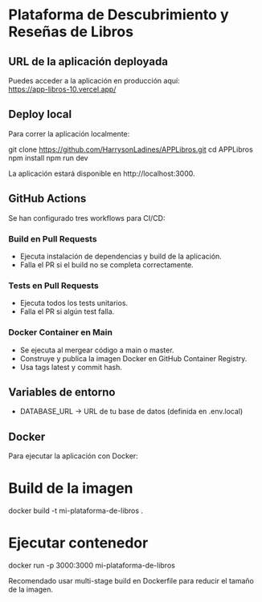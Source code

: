 # Plataforma de Descubrimiento y Reseñas de Libros

## URL de la aplicación deployada
Puedes acceder a la aplicación en producción aquí:  
https://app-libros-10.vercel.app/

## Deploy local
Para correr la aplicación localmente:

git clone https://github.com/HarrysonLadines/APPLibros.git
cd APPLibros
npm install
npm run dev

La aplicación estará disponible en http://localhost:3000.

## GitHub Actions
Se han configurado tres workflows para CI/CD:

### Build en Pull Requests
- Ejecuta instalación de dependencias y build de la aplicación.
- Falla el PR si el build no se completa correctamente.

### Tests en Pull Requests
- Ejecuta todos los tests unitarios.
- Falla el PR si algún test falla.

### Docker Container en Main
- Se ejecuta al mergear código a main o master.
- Construye y publica la imagen Docker en GitHub Container Registry.
- Usa tags latest y commit hash.

## Variables de entorno
- DATABASE_URL → URL de tu base de datos (definida en .env.local)


## Docker
Para ejecutar la aplicación con Docker:

# Build de la imagen
docker build -t mi-plataforma-de-libros .

# Ejecutar contenedor
docker run -p 3000:3000 mi-plataforma-de-libros

Recomendado usar multi-stage build en Dockerfile para reducir el tamaño de la imagen.


